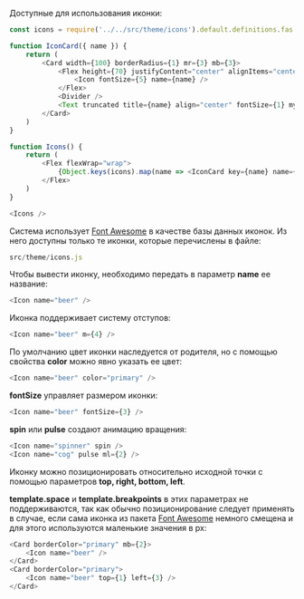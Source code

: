 Доступные для использования иконки:
```js noeditor
const icons = require('../../src/theme/icons').default.definitions.fas

function IconCard({ name }) {
    return (
        <Card width={100} borderRadius={1} mr={3} mb={3}>
            <Flex height={70} justifyContent="center" alignItems="center">
                <Icon fontSize={5} name={name} />
            </Flex>
            <Divider />
            <Text truncated title={name} align="center" fontSize={1} my={2} px={1}>{name}</Text>
        </Card>
    )
}

function Icons() {
    return (
        <Flex flexWrap="wrap">
            {Object.keys(icons).map(name => <IconCard key={name} name={name} />)}
        </Flex>
    )
}

<Icons />
```

Система использует [Font Awesome](https://fontawesome.com/icons?d=gallery&m=free) в качестве базы данных иконок. 
Из него доступны только те иконки, которые перечислены в файле:
```js static
src/theme/icons.js
```


Чтобы вывести иконку, необходимо передать в параметр **name** ее название:
```js 
<Icon name="beer" />
```

Иконка поддерживает систему отступов:
```js
<Icon name="beer" m={4} />
```

По умолчанию цвет иконки наследуется от родителя, но с помощью свойства **color** можно явно указать ее цвет:
```js
<Icon name="beer" color="primary" />
```

**fontSize** управляет размером иконки:
```js
<Icon name="beer" fontSize={3} />
```

**spin** или **pulse** создают анимацию вращения:
```js
<Icon name="spinner" spin />
<Icon name="cog" pulse ml={2} />
```

Иконку можно позиционировать относительно исходной точки с помощью параметров **top, right, bottom, left**. 

**template.space** и **template.breakpoints** в этих параметрах не поддерживаются, так как обычно позиционирование следует применять в случае, если сама иконка из пакета [Font Awesome](https://fontawesome.com/icons?d=gallery&m=free) немного смещена и для этого используются маленькие значения в px:
```js
<Card borderColor="primary" mb={2}>
    <Icon name="beer" />
</Card>
<Card borderColor="primary">
    <Icon name="beer" top={1} left={3} />
</Card>
```